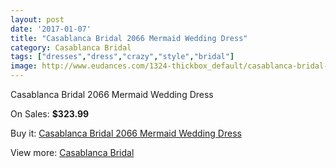 ```yaml
---
layout: post
date: '2017-01-07'
title: "Casablanca Bridal 2066 Mermaid Wedding Dress"
category: Casablanca Bridal
tags: ["dresses","dress","crazy","style","bridal"]
image: http://www.eudances.com/1324-thickbox_default/casablanca-bridal-2066-mermaid-wedding-dress.jpg
---
```

Casablanca Bridal 2066 Mermaid Wedding Dress

On Sales: **$323.99**
<a href="https://www.eudances.com/en/casablanca-bridal/468-casablanca-bridal-2066-mermaid-wedding-dress.html"><amp-img layout="responsive" width="600" height="600" src="//www.eudances.com/1324-thickbox_default/casablanca-bridal-2066-mermaid-wedding-dress.jpg" alt="Casablanca Bridal 2066 Mermaid Wedding Dress 0" /></a>
<a href="https://www.eudances.com/en/casablanca-bridal/468-casablanca-bridal-2066-mermaid-wedding-dress.html"><amp-img layout="responsive" width="600" height="600" src="//www.eudances.com/1325-thickbox_default/casablanca-bridal-2066-mermaid-wedding-dress.jpg" alt="Casablanca Bridal 2066 Mermaid Wedding Dress 1" /></a>
<a href="https://www.eudances.com/en/casablanca-bridal/468-casablanca-bridal-2066-mermaid-wedding-dress.html"><amp-img layout="responsive" width="600" height="600" src="//www.eudances.com/1326-thickbox_default/casablanca-bridal-2066-mermaid-wedding-dress.jpg" alt="Casablanca Bridal 2066 Mermaid Wedding Dress 2" /></a>

Buy it: [Casablanca Bridal 2066 Mermaid Wedding Dress](https://www.eudances.com/en/casablanca-bridal/468-casablanca-bridal-2066-mermaid-wedding-dress.html "Casablanca Bridal 2066 Mermaid Wedding Dress")

View more: [Casablanca Bridal](https://www.eudances.com/en/4-casablanca-bridal "Casablanca Bridal")